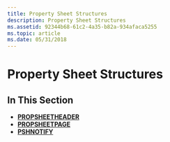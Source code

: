 ```yaml
---
title: Property Sheet Structures
description: Property Sheet Structures
ms.assetid: 92344b68-61c2-4a35-b82a-934afaca5255
ms.topic: article
ms.date: 05/31/2018
---
```


# Property Sheet Structures

## In This Section

-   [**PROPSHEETHEADER**](/windows/desktop/api/Prsht/ns-prsht-propsheetheadera_v2)
-   [**PROPSHEETPAGE**](/windows/desktop/api/Prsht/ns-prsht-propsheetpagea_v2)
-   [**PSHNOTIFY**](/windows/desktop/api/Prsht/ns-prsht-pshnotify)

 

 




